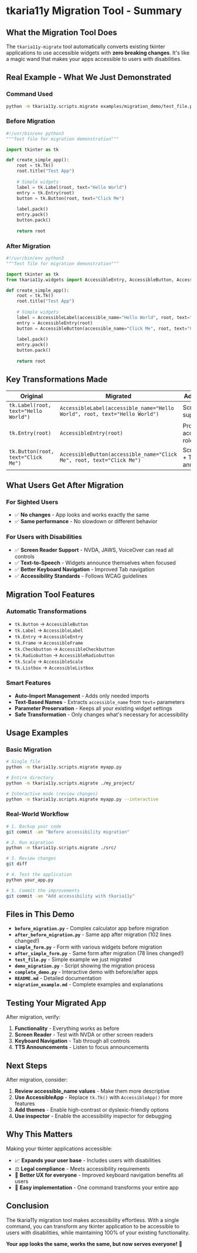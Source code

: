 # tkaria11y Migration Tool - Summary

## What the Migration Tool Does

The `tkaria11y-migrate` tool automatically converts existing tkinter applications to use accessible widgets with **zero breaking changes**. It's like a magic wand that makes your apps accessible to users with disabilities.

## Real Example - What We Just Demonstrated

### Command Used

```bash
python -m tkaria11y.scripts.migrate examples/migration_demo/test_file.py
```

### Before Migration

```python
#!/usr/bin/env python3
"""Test file for migration demonstration"""

import tkinter as tk

def create_simple_app():
    root = tk.Tk()
    root.title("Test App")
    
    # Simple widgets
    label = tk.Label(root, text="Hello World")
    entry = tk.Entry(root)
    button = tk.Button(root, text="Click Me")
    
    label.pack()
    entry.pack()
    button.pack()
    
    return root
```

### After Migration

```python
#!/usr/bin/env python3
"""Test file for migration demonstration"""

import tkinter as tk
from tkaria11y.widgets import AccessibleEntry, AccessibleButton, AccessibleLabel

def create_simple_app():
    root = tk.Tk()
    root.title("Test App")
    
    # Simple widgets
    label = AccessibleLabel(accessible_name="Hello World", root, text="Hello World")
    entry = AccessibleEntry(root)
    button = AccessibleButton(accessible_name="Click Me", root, text="Click Me")
    
    label.pack()
    entry.pack()
    button.pack()
    
    return root
```

## Key Transformations Made

| Original | Migrated | Added Feature |
|----------|----------|---------------|
| `tk.Label(root, text="Hello World")` | `AccessibleLabel(accessible_name="Hello World", root, text="Hello World")` | Screen reader support + TTS |
| `tk.Entry(root)` | `AccessibleEntry(root)` | Proper accessibility role |
| `tk.Button(root, text="Click Me")` | `AccessibleButton(accessible_name="Click Me", root, text="Click Me")` | Screen reader + TTS announcements |

## What Users Get After Migration

### For Sighted Users

- ✅ **No changes** - App looks and works exactly the same
- ✅ **Same performance** - No slowdown or different behavior

### For Users with Disabilities

- ✅ **Screen Reader Support** - NVDA, JAWS, VoiceOver can read all controls
- ✅ **Text-to-Speech** - Widgets announce themselves when focused
- ✅ **Better Keyboard Navigation** - Improved Tab navigation
- ✅ **Accessibility Standards** - Follows WCAG guidelines

## Migration Tool Features

### Automatic Transformations

- `tk.Button` → `AccessibleButton`
- `tk.Label` → `AccessibleLabel`
- `tk.Entry` → `AccessibleEntry`
- `tk.Frame` → `AccessibleFrame`
- `tk.Checkbutton` → `AccessibleCheckbutton`
- `tk.Radiobutton` → `AccessibleRadiobutton`
- `tk.Scale` → `AccessibleScale`
- `tk.Listbox` → `AccessibleListbox`

### Smart Features

- **Auto-Import Management** - Adds only needed imports
- **Text-Based Names** - Extracts `accessible_name` from `text=` parameters
- **Parameter Preservation** - Keeps all your existing widget settings
- **Safe Transformation** - Only changes what's necessary for accessibility

## Usage Examples

### Basic Migration

```bash
# Single file
python -m tkaria11y.scripts.migrate myapp.py

# Entire directory
python -m tkaria11y.scripts.migrate ./my_project/

# Interactive mode (review changes)
python -m tkaria11y.scripts.migrate myapp.py --interactive
```

### Real-World Workflow

```bash
# 1. Backup your code
git commit -am "Before accessibility migration"

# 2. Run migration
python -m tkaria11y.scripts.migrate ./src/

# 3. Review changes
git diff

# 4. Test the application
python your_app.py

# 5. Commit the improvements
git commit -am "Add accessibility with tkaria11y"
```

## Files in This Demo

- **`before_migration.py`** - Complex calculator app before migration
- **`after_before_migration.py`** - Same app after migration (102 lines changed!)
- **`simple_form.py`** - Form with various widgets before migration
- **`after_simple_form.py`** - Same form after migration (78 lines changed!)
- **`test_file.py`** - Simple example we just migrated
- **`demo_migration.py`** - Script showing the migration process
- **`complete_demo.py`** - Interactive demo with before/after apps
- **`README.md`** - Detailed documentation
- **`migration_example.md`** - Complete examples and explanations

## Testing Your Migrated App

After migration, verify:

1. **Functionality** - Everything works as before
2. **Screen Reader** - Test with NVDA or other screen readers
3. **Keyboard Navigation** - Tab through all controls
4. **TTS Announcements** - Listen to focus announcements

## Next Steps

After migration, consider:

1. **Review accessible_name values** - Make them more descriptive
2. **Use AccessibleApp** - Replace `tk.Tk()` with `AccessibleApp()` for more features
3. **Add themes** - Enable high-contrast or dyslexic-friendly options
4. **Use inspector** - Enable the accessibility inspector for debugging

## Why This Matters

Making your tkinter applications accessible:

- 📈 **Expands your user base** - Includes users with disabilities
- ⚖️ **Legal compliance** - Meets accessibility requirements
- 🌟 **Better UX for everyone** - Improved keyboard navigation benefits all users
- 🚀 **Easy implementation** - One command transforms your entire app

## Conclusion

The tkaria11y migration tool makes accessibility effortless. With a single command, you can transform any tkinter application to be accessible to users with disabilities, while maintaining 100% of your existing functionality.

**Your app looks the same, works the same, but now serves everyone!** 🌟
